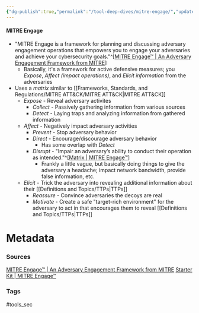 ```yaml
---
{"dg-publish":true,"permalink":"/tool-deep-dives/mitre-engage/","updated":"2024-04-01T16:42:26.000-07:00"}
---
```


#### MITRE Engage
- "MITRE Engage is a framework for planning and discussing adversary engagement operations that empowers you to engage your adversaries and achieve your cybersecurity goals."^[[MITRE Engage™ | An Adversary Engagement Framework from MITRE](https://engage.mitre.org/)]
	- Basically, it's a framework for active defensive measures; you *Expose*, *Affect (impact operations)*, and *Elicit information* from the adversaries
- Uses a *matrix* similar to [[Frameworks, Standards, and Regulations/MITRE ATT&CK/MITRE ATT&CK\|MITRE ATT&CK]]
	- *Expose* - Reveal adversary activites
		- *Collect* - Passively gathering information from various sources
		- *Detect* - Laying traps and analyzing information from gathered information
	- *Affect* - Negatively impact adversary activities
		- *Prevent* - Stop adversary behavior
		- *Direct* - Encourage/discourage adversary behavior
			- Has some overlap with *Detect*
		- *Disrupt* - "Impair an adversary’s ability to conduct their operation as intended."^[[Matrix | MITRE Engage™](https://engage.mitre.org/matrix/?approach=disrupt)]
			- Frankly a little vague, but basically doing things to give the adversary a headache; impact network bandwidth, provide false information, etc.
	- *Elicit* - Trick the adversary into revealing additional information about their [[Definitions and Topics/TTPs\|TTPs]]
		- *Reassure* - Convince adversaries the decoys are real
		- *Motivate* - Create a safe "target-rich environment" for the adversary to act in that encourages them to reveal [[Definitions and Topics/TTPs\|TTPs]]






# Metadata

### Sources
[MITRE Engage™ | An Adversary Engagement Framework from MITRE](https://engage.mitre.org/)
[Starter Kit | MITRE Engage™](https://engage.mitre.org/starter-kit/)
### Tags
#tools_sec 